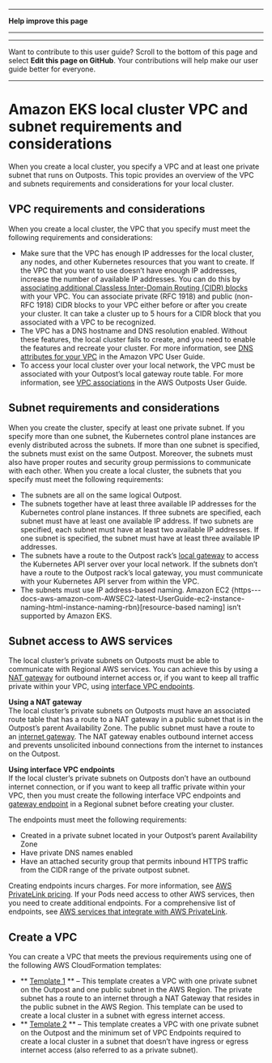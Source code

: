 --------

 **Help improve this page** 

--------

--------

Want to contribute to this user guide? Scroll to the bottom of this page and select **Edit this page on GitHub**\. Your contributions will help make our user guide better for everyone\.

--------

# Amazon EKS local cluster VPC and subnet requirements and considerations<a name="eks-outposts-vpc-subnet-requirements"></a>

When you create a local cluster, you specify a VPC and at least one private subnet that runs on Outposts\. This topic provides an overview of the VPC and subnets requirements and considerations for your local cluster\.

## VPC requirements and considerations<a name="outposts-vpc-requirements"></a>

When you create a local cluster, the VPC that you specify must meet the following requirements and considerations:
+ Make sure that the VPC has enough IP addresses for the local cluster, any nodes, and other Kubernetes resources that you want to create\. If the VPC that you want to use doesn’t have enough IP addresses, increase the number of available IP addresses\. You can do this by [associating additional Classless Inter\-Domain Routing \(CIDR\) blocks](https://docs.aws.amazon.com/vpc/latest/userguide/working-with-vpcs.html#add-ipv4-cidr) with your VPC\. You can associate private \(RFC 1918\) and public \(non\-RFC 1918\) CIDR blocks to your VPC either before or after you create your cluster\. It can take a cluster up to 5 hours for a CIDR block that you associated with a VPC to be recognized\.
+ The VPC has a DNS hostname and DNS resolution enabled\. Without these features, the local cluster fails to create, and you need to enable the features and recreate your cluster\. For more information, see [DNS attributes for your VPC](https://docs.aws.amazon.com/vpc/latest/userguide/vpc-dns.html) in the Amazon VPC User Guide\.
+ To access your local cluster over your local network, the VPC must be associated with your Outpost’s local gateway route table\. For more information, see [VPC associations](https://docs.aws.amazon.com/outposts/latest/userguide/outposts-local-gateways.html#vpc-associations) in the AWS Outposts User Guide\.

## Subnet requirements and considerations<a name="outposts-subnet-requirements"></a>

When you create the cluster, specify at least one private subnet\. If you specify more than one subnet, the Kubernetes control plane instances are evenly distributed across the subnets\. If more than one subnet is specified, the subnets must exist on the same Outpost\. Moreover, the subnets must also have proper routes and security group permissions to communicate with each other\. When you create a local cluster, the subnets that you specify must meet the following requirements:
+ The subnets are all on the same logical Outpost\.
+ The subnets together have at least three available IP addresses for the Kubernetes control plane instances\. If three subnets are specified, each subnet must have at least one available IP address\. If two subnets are specified, each subnet must have at least two available IP addresses\. If one subnet is specified, the subnet must have at least three available IP addresses\.
+ The subnets have a route to the Outpost rack’s [local gateway](https://docs.aws.amazon.com/outposts/latest/userguide/outposts-local-gateways.html) to access the Kubernetes API server over your local network\. If the subnets don’t have a route to the Outpost rack’s local gateway, you must communicate with your Kubernetes API server from within the VPC\.
+ The subnets must use IP address\-based naming\. Amazon EC2 \{https\-\-\-docs\-aws\-amazon\-com\-AWSEC2\-latest\-UserGuide\-ec2\-instance\-naming\-html\-instance\-naming\-rbn\}\[resource\-based naming\] isn’t supported by Amazon EKS\.

## Subnet access to AWS services<a name="subnet-access-to-services"></a>

The local cluster’s private subnets on Outposts must be able to communicate with Regional AWS services\. You can achieve this by using a [NAT gateway](https://docs.aws.amazon.com/vpc/latest/userguide/vpc-nat-gateway.html) for outbound internet access or, if you want to keep all traffic private within your VPC, using [interface VPC endpoints](https://docs.aws.amazon.com/vpc/latest/privatelink/create-interface-endpoint.html)\.

**Using a NAT gateway**  
The local cluster’s private subnets on Outposts must have an associated route table that has a route to a NAT gateway in a public subnet that is in the Outpost’s parent Availability Zone\. The public subnet must have a route to an [internet gateway](https://docs.aws.amazon.com/vpc/latest/userguide/VPC_Internet_Gateway.html)\. The NAT gateway enables outbound internet access and prevents unsolicited inbound connections from the internet to instances on the Outpost\.

**Using interface VPC endpoints**  
If the local cluster’s private subnets on Outposts don’t have an outbound internet connection, or if you want to keep all traffic private within your VPC, then you must create the following interface VPC endpoints and [gateway endpoint](https://docs.aws.amazon.com/vpc/latest/privatelink/gateway-endpoints.html) in a Regional subnet before creating your cluster\. 

The endpoints must meet the following requirements:
+ Created in a private subnet located in your Outpost’s parent Availability Zone
+ Have private DNS names enabled
+ Have an attached security group that permits inbound HTTPS traffic from the CIDR range of the private outpost subnet\.

Creating endpoints incurs charges\. For more information, see [AWS PrivateLink pricing](https://aws.amazon.com/privatelink/pricing/)\. If your Pods need access to other AWS services, then you need to create additional endpoints\. For a comprehensive list of endpoints, see [AWS services that integrate with AWS PrivateLink](https://docs.aws.amazon.com/vpc/latest/privatelink/aws-services-privatelink-support.html)\.

## Create a VPC<a name="outposts-create-vpc"></a>

You can create a VPC that meets the previous requirements using one of the following AWS CloudFormation templates:
+  ** [Template 1](https://s3.us-west-2.amazonaws.com/amazon-eks/cloudformation/2022-09-20/amazon-eks-local-outposts-vpc-subnet.yaml) ** – This template creates a VPC with one private subnet on the Outpost and one public subnet in the AWS Region\. The private subnet has a route to an internet through a NAT Gateway that resides in the public subnet in the AWS Region\. This template can be used to create a local cluster in a subnet with egress internet access\.
+  ** [Template 2](https://s3.us-west-2.amazonaws.com/amazon-eks/cloudformation/2023-03-20/amazon-eks-local-outposts-fully-private-vpc-subnet.yaml) ** – This template creates a VPC with one private subnet on the Outpost and the minimum set of VPC Endpoints required to create a local cluster in a subnet that doesn’t have ingress or egress internet access \(also referred to as a private subnet\)\.